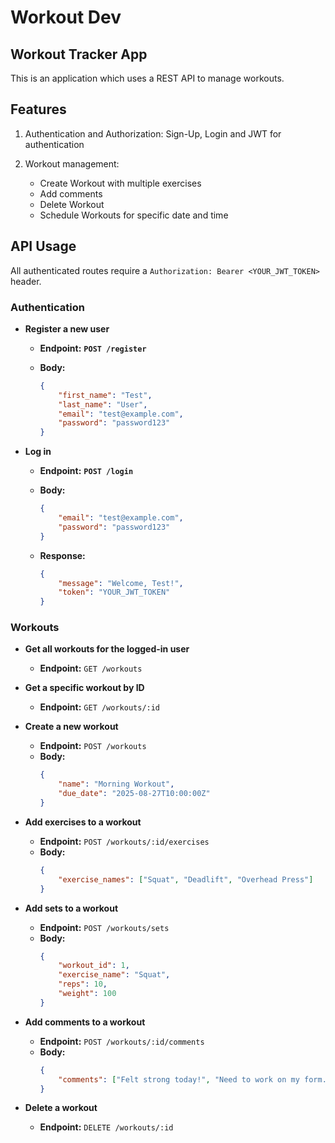 # Workout Dev

## Workout Tracker App

This is an application which uses a REST API to manage workouts.

## Features

1. Authentication and Authorization: Sign-Up, Login and JWT for authentication

2. Workout management:
    * Create Workout with multiple exercises
    * Add comments
    * Delete Workout
    * Schedule Workouts for specific date and time

## API Usage

All authenticated routes require a `Authorization: Bearer <YOUR_JWT_TOKEN>` header.

### Authentication

* **Register a new user**
    * **Endpoint:** **`POST /register`**
    * **Body:**

        ```json
        {
            "first_name": "Test",
            "last_name": "User",
            "email": "test@example.com",
            "password": "password123"
        }
        ```

* **Log in**
    * **Endpoint:** **`POST /login`**
    * **Body:**

        ```json
        {
            "email": "test@example.com",
            "password": "password123"
        }
        ```

    *   **Response:**
        ```json
        {
            "message": "Welcome, Test!",
            "token": "YOUR_JWT_TOKEN"
        }
        ```

### Workouts

*   **Get all workouts for the logged-in user**
    *   **Endpoint:** `GET /workouts`

*   **Get a specific workout by ID**
    *   **Endpoint:** `GET /workouts/:id`

*   **Create a new workout**
    *   **Endpoint:** `POST /workouts`
    *   **Body:**
        ```json
        {
            "name": "Morning Workout",
            "due_date": "2025-08-27T10:00:00Z"
        }
        ```

*   **Add exercises to a workout**
    *   **Endpoint:** `POST /workouts/:id/exercises`
    *   **Body:**
        ```json
        {
            "exercise_names": ["Squat", "Deadlift", "Overhead Press"]
        }
        ```

*   **Add sets to a workout**
    *   **Endpoint:** `POST /workouts/sets`
    *   **Body:**
        ```json
        {
            "workout_id": 1,
            "exercise_name": "Squat",
            "reps": 10,
            "weight": 100
        }
        ```

*   **Add comments to a workout**
    *   **Endpoint:** `POST /workouts/:id/comments`
    *   **Body:**
        ```json
        {
            "comments": ["Felt strong today!", "Need to work on my form."]
        }
        ```

*   **Delete a workout**
    *   **Endpoint:** `DELETE /workouts/:id`
